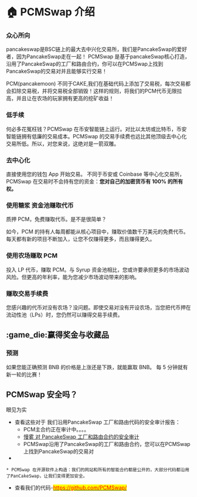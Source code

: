 # 🏠 PCMSwap 介绍

### 众心所向



pancakeswap是BSC链上的最大去中兴化交易所，我们是PancakeSwap的爱好者，因为PancakeSwap走在一起！ PCMSwap 是基于pancakeSwap核心打造，沿用了PancakeSwap的工厂和路由合约，你可以在PCMSwap上找到PancakeSwap的交易对并且能够实行交易！





PCM(pancakemoon) 不同于CAKE,我们在基础代码上添加了交易税，每次交易都会扣除交易税，并将交易税全部销毁！这样的规则，将我们的PCM代币无限拉高，并且让在农场的玩家拥有更高的挖矿收益！

### 低手续

何必多花冤枉钱？PCMSwap 在币安智能链上运行。对比以太坊或比特币，币安智能链拥有低廉的交易成本。PCMSwap 的交易手续费也远比其他顶级去中心化交易所低。所以，对您来说，这绝对是一箭双雕。

### 去中心化

直接使用您的钱包 App 开始交易。 不同于币安或 Coinbase 等中心化交易所，PCMSwap 在交易时不会持有您的资金：**您对自己的加密货币有 100% 的所有权。**

### &#x20;<a href="#zhuan-qu-li-xi-ji-shou-xu-fei" id="zhuan-qu-li-xi-ji-shou-xu-fei"></a>

### 使用糖浆 资金池赚取代币

质押 PCM，免费赚取代币。是不是很简单？&#x20;

如今，PCM 的持有人每周都能从核心项目中，赚取价值数千万美元的免费代币。每天都有新的项目不断加入，让您不仅赚得更多，而且赚得更久。

### 使用农场赚取  PCM

投入 LP 代币，赚取 PCM。与 Syrup 资金池相比，您或许要承担更多的市场波动风险。但更高的年利率，能为您减少市场波动带来的影响。

### 赚取交易手续费

您感兴趣的代币对没有农场？没问题。即使交易对没有开设农场，当您把代币押在流动性池（LPs）时，您仍然可以赚得交易手续费。



## :game\_die:赢得奖金与收藏品



### 预测

如果您能正确预测 BNB 的价格是上涨还是下跌，就能赢取 BNB。 每 5 分钟就有新一轮的比赛！





## PCMSwap 安全吗？

眼见为实

* 查看这些对于 我们沿用PancakeSwap 工厂和路由代码的安全审计报告：
  * PCM主合约正在审计中。。。。
  * [慢雾 对 PancakeSwap 工厂和路由合约的安全审计](https://github.com/slowmist/Knowledge-Base/blob/master/open-report/Smart%20Contract%20Security%20Audit%20Report%20%20-%20PancakeSwap.pdf)
  * PCMSwap沿用了PancakeSwap的工厂和路由合约，您可以在PCMSwap上找到PancakeSwap的交易对
*

    * PCMSwap 在开源软件上构造：我们的网站和所有的智能合约都是公开的，大部分代码都沿用了PanCakeSwap，让我们变得更加安全。


* 查看我们的代码-[<mark style="color:red;">https://github.com/PCMSwap/</mark>](https://github.com/PCMSwap/)<mark style="color:red;"></mark>
